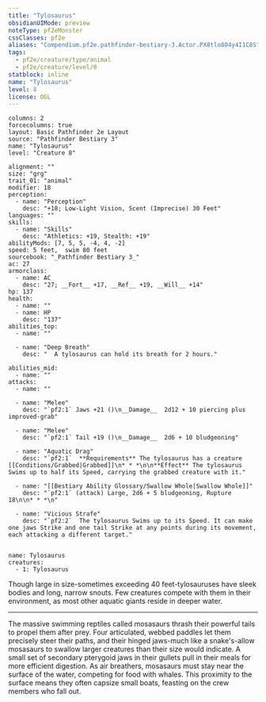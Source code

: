 ```yaml
---
title: "Tylosaurus"
obsidianUIMode: preview
noteType: pf2eMonster
cssClasses: pf2e
aliases: "Compendium.pf2e.pathfinder-bestiary-3.Actor.PX8tlo804y4I1C8S" 
tags:
  - pf2e/creature/type/animal
  - pf2e/creature/level/8
statblock: inline
name: "Tylosaurus"
level: 8
license: OGL
---
```


```statblock
columns: 2
forcecolumns: true
layout: Basic Pathfinder 2e Layout
source: "Pathfinder Bestiary 3"
name: "Tylosaurus"
level: "Creature 8"

alignment: ""
size: "grg"
trait_01: "animal"
modifier: 18
perception:
  - name: "Perception"
    desc: "+18; Low-Light Vision, Scent (Imprecise) 30 Feet"
languages: ""
skills:
  - name: "Skills"
    desc: "Athletics: +19, Stealth: +19"
abilityMods: [7, 5, 5, -4, 4, -2]
speed: 5 feet,  swim 80 feet
sourcebook: "_Pathfinder Bestiary 3_"
ac: 27
armorclass:
  - name: AC
    desc: "27; __Fort__ +17, __Ref__ +19, __Will__ +14"
hp: 137
health:
  - name: ""
  - name: HP
    desc: "137"
abilities_top:
  - name: ""

  - name: "Deep Breath"
    desc: "  A tylosaurus can hold its breath for 2 hours."

abilities_mid:
  - name: ""
attacks:
  - name: ""

  - name: "Melee"
    desc: "`pf2:1` Jaws +21 ()\n__Damage__  2d12 + 10 piercing plus improved-grab"

  - name: "Melee"
    desc: "`pf2:1` Tail +19 ()\n__Damage__  2d6 + 10 bludgeoning"

  - name: "Aquatic Drag"
    desc: "`pf2:1`  **Requirements** The tylosaurus has a creature [[Conditions/Grabbed|Grabbed]]\n* * *\n\n**Effect** The tylosaurus Swims up to half its Speed, carrying the grabbed creature with it."

  - name: "[[Bestiary Ability Glossary/Swallow Whole|Swallow Whole]]"
    desc: "`pf2:1` (attack) Large, 2d6 + 5 bludgeoning, Rupture 18\n\n* * *\n"

  - name: "Vicious Strafe"
    desc: "`pf2:2`  The tylosaurus Swims up to its Speed. It can make one jaws Strike and one tail Strike at any points during its movement, each attacking a different target."
 
```

```encounter-table
name: Tylosaurus
creatures:
  - 1: Tylosaurus
```



Though large in size-sometimes exceeding 40 feet-tylosauruses have sleek bodies and long, narrow snouts. Few creatures compete with them in their environment, as most other aquatic giants reside in deeper water.

* * *

The massive swimming reptiles called mosasaurs thrash their powerful tails to propel them after prey. Four articulated, webbed paddles let them precisely steer their paths, and their hinged jaws-much like a snake's-allow mosasaurs to swallow larger creatures than their size would indicate. A small set of secondary pterygoid jaws in their gullets pull in their meals for more efficient digestion. As air breathers, mosasaurs must stay near the surface of the water, competing for food with whales. This proximity to the surface means they often capsize small boats, feasting on the crew members who fall out.
